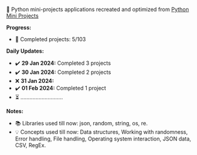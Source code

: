 🐍 Python mini-projects applications recreated and optimized from [Python Mini Projects](https://python-world.github.io/python-mini-projects/#/)

**Progress:**
- 📅 Completed projects: 5/103

**Daily Updates:**
- ✔️ **29 Jan 2024:** Completed 3 projects
- ✔️ **30 Jan 2024:** Completed 2 projects
- ❌ **31 Jan 2024:**
- ✔️ **01 Feb 2024:** Completed 1 project
- ⏳ *............................*

**Notes:**
- 📚 Libraries used till now: json, random, string, os, re.
- 💡 Concepts used till now: Data structures, Working with randomness, Error handling, File handling, Operating system interaction, JSON data, CSV, RegEx.
